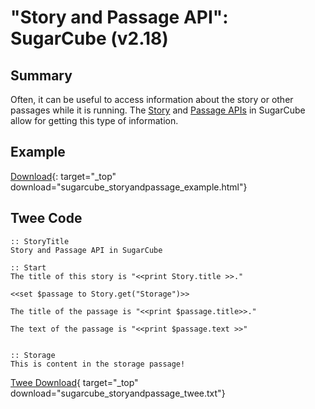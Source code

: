 # "Story and Passage API": SugarCube (v2.18)

## Summary

Often, it can be useful to access information about the story or other passages while it is running. The [Story](https://www.motoslave.net/sugarcube/2/docs/#story-api) and [Passage APIs](https://www.motoslave.net/sugarcube/2/docs/#passage-api) in SugarCube allow for getting this type of information.

## Example

[Download](sugarcube_storyandpassage_example.html){: target="_top" download="sugarcube_storyandpassage_example.html"}

## Twee Code

```twee
:: StoryTitle
Story and Passage API in SugarCube

:: Start
The title of this story is "<<print Story.title >>."

<<set $passage to Story.get("Storage")>>

The title of the passage is "<<print $passage.title>>."

The text of the passage is "<<print $passage.text >>"


:: Storage
This is content in the storage passage!

```

[Twee Download](sugarcube_storyandpassage_twee.txt){ target="_top" download="sugarcube_storyandpassage_twee.txt"}
